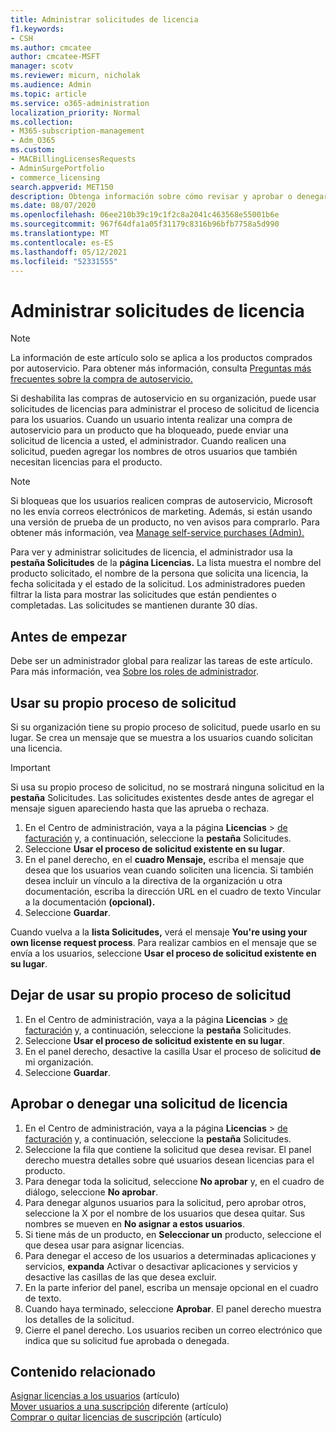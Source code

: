 ```yaml
---
title: Administrar solicitudes de licencia
f1.keywords:
- CSH
ms.author: cmcatee
author: cmcatee-MSFT
manager: scotv
ms.reviewer: micurn, nicholak
ms.audience: Admin
ms.topic: article
ms.service: o365-administration
localization_priority: Normal
ms.collection:
- M365-subscription-management
- Adm_O365
ms.custom:
- MACBillingLicensesRequests
- AdminSurgePortfolio
- commerce_licensing
search.appverid: MET150
description: Obtenga información sobre cómo revisar y aprobar o denegar solicitudes de licencia de los usuarios para su suscripción Microsoft 365 para empresas.
ms.date: 08/07/2020
ms.openlocfilehash: 06ee210b39c19c1f2c8a2041c463568e55001b6e
ms.sourcegitcommit: 967f64dfa1a05f31179c8316b96bfb7758a5d990
ms.translationtype: MT
ms.contentlocale: es-ES
ms.lasthandoff: 05/12/2021
ms.locfileid: "52331555"
---
```

# <a name="manage-license-requests"></a>Administrar solicitudes de licencia

> [!NOTE]
> La información de este artículo solo se aplica a los productos comprados por autoservicio. Para obtener más información, consulta [Preguntas más frecuentes sobre la compra de autoservicio.](../subscriptions/self-service-purchase-faq.md)

Si deshabilita las compras de autoservicio en su organización, puede usar solicitudes de licencias para administrar el proceso de solicitud de licencia para los usuarios. Cuando un usuario intenta realizar una compra de autoservicio para un producto que ha bloqueado, puede enviar una solicitud de licencia a usted, el administrador. Cuando realicen una solicitud, pueden agregar los nombres de otros usuarios que también necesitan licencias para el producto.

> [!NOTE]
> Si bloqueas que los usuarios realicen compras de autoservicio, Microsoft no les envía correos electrónicos de marketing. Además, si están usando una versión de prueba de un producto, no ven avisos para comprarlo. Para obtener más información, vea [Manage self-service purchases (Admin).](../subscriptions/manage-self-service-purchases-admins.md)

Para ver y administrar solicitudes de licencia, el administrador usa la **pestaña Solicitudes** de la **página Licencias.** La lista muestra el nombre del producto solicitado, el nombre de la persona que solicita una licencia, la fecha solicitada y el estado de la solicitud. Los administradores pueden filtrar la lista para mostrar las solicitudes que están pendientes o completadas. Las solicitudes se mantienen durante 30 días.

## <a name="before-you-begin"></a>Antes de empezar

Debe ser un administrador global para realizar las tareas de este artículo. Para más información, vea [Sobre los roles de administrador](../../admin/add-users/about-admin-roles.md).

## <a name="use-your-own-request-process"></a>Usar su propio proceso de solicitud

Si su organización tiene su propio proceso de solicitud, puede usarlo en su lugar. Se crea un mensaje que se muestra a los usuarios cuando solicitan una licencia.

> [!IMPORTANT]
> Si usa su propio proceso de solicitud, no se mostrará ninguna solicitud en la **pestaña** Solicitudes. Las solicitudes existentes desde antes de agregar el mensaje siguen apareciendo hasta que las aprueba o rechaza.

1. En el Centro de administración, vaya a la página **Licencias**  >  <a href="https://go.microsoft.com/fwlink/p/?linkid=842264" target="_blank">de facturación</a> y, a continuación, seleccione la **pestaña** Solicitudes.
2. Seleccione **Usar el proceso de solicitud existente en su lugar**.
3. En el panel derecho, en el **cuadro Mensaje,** escriba el mensaje que desea que los usuarios vean cuando soliciten una licencia. Si también desea incluir un vínculo a la directiva de la organización u otra documentación, escriba la dirección URL en el cuadro de texto Vincular a la documentación **(opcional).**
4. Seleccione **Guardar**.

Cuando vuelva a la **lista Solicitudes,** verá el mensaje **You're using your own license request process**. Para realizar cambios en el mensaje que se envía a los usuarios, seleccione **Usar el proceso de solicitud existente en su lugar**.

## <a name="stop-using-your-own-request-process"></a>Dejar de usar su propio proceso de solicitud

1. En el Centro de administración, vaya a la página **Licencias**  >  <a href="https://go.microsoft.com/fwlink/p/?linkid=842264" target="_blank">de facturación</a> y, a continuación, seleccione la **pestaña** Solicitudes.
2. Seleccione **Usar el proceso de solicitud existente en su lugar**.
3. En el panel derecho, desactive la casilla Usar el proceso de solicitud **de** mi organización.
4. Seleccione **Guardar**.

## <a name="approve-or-deny-a-license-request"></a>Aprobar o denegar una solicitud de licencia

1. En el Centro de administración, vaya a la página **Licencias**  >  <a href="https://go.microsoft.com/fwlink/p/?linkid=842264" target="_blank">de facturación</a> y, a continuación, seleccione la **pestaña** Solicitudes.
2. Seleccione la fila que contiene la solicitud que desea revisar. El panel derecho muestra detalles sobre qué usuarios desean licencias para el producto.
3. Para denegar toda la solicitud, seleccione **No aprobar** y, en el cuadro de diálogo, seleccione **No aprobar**.
4. Para denegar algunos usuarios para la solicitud, pero aprobar otros, seleccione la X por el nombre de los usuarios que desea quitar. Sus nombres se mueven en **No asignar a estos usuarios**.
5. Si tiene más de un producto, en **Seleccionar un** producto, seleccione el que desea usar para asignar licencias.
6. Para denegar el acceso de los usuarios a determinadas aplicaciones y servicios, **expanda** Activar o desactivar aplicaciones y servicios y desactive las casillas de las que desea excluir.
7. En la parte inferior del panel, escriba un mensaje opcional en el cuadro de texto.
8. Cuando haya terminado, seleccione **Aprobar**. El panel derecho muestra los detalles de la solicitud.
9. Cierre el panel derecho.
    Los usuarios reciben un correo electrónico que indica que su solicitud fue aprobada o denegada.

## <a name="related-content"></a>Contenido relacionado

[Asignar licencias a los usuarios](../../admin/manage/assign-licenses-to-users.md) (artículo)\
[Mover usuarios a una suscripción](../subscriptions/move-users-different-subscription.md) diferente (artículo)\
[Comprar o quitar licencias de suscripción](buy-licenses.md) (artículo)
